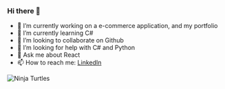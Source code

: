 ### Hi there 👋

- 🔭 I’m currently working on a e-commerce application, and my portfolio
- 🌱 I’m currently learning C#
- 👯 I’m looking to collaborate on Github
- 🤔 I’m looking for help with C# and Python
- 💬 Ask me about React
- 📫 How to reach me: [LinkedIn](https://www.linkedin.com/in/jonathan-terrell/)

![Ninja Turtles](https://media.giphy.com/media/cFdHXXm5GhJsc/giphy.gif?cid=ecf05e47b8zt7xy1dbcxwxu0b21vrfbhp2qy2d5tji6exmw1&rid=giphy.gif&ct=g)


<!--
**JonathanT10/JonathanT10** is a ✨ _special_ ✨ repository because its `README.md` (this file) appears on your GitHub profile.

Here are some ideas to get you started:

- 🔭 I’m currently working on a e-commerce application, and my portfolio
- 🌱 I’m currently learning C#
- 👯 I’m looking to collaborate on ...
- 🤔 I’m looking for help with C# and Python
- 💬 Ask me about React
- 📫 How to reach me: [LinkedIn](https://www.linkedin.com/in/jonathan-terrell/)
-->
